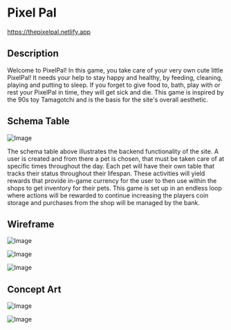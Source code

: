 # Pixel Pal

https://thepixelpal.netlify.app

## Description

Welcome to PixelPal! In this game, you take care of your very own cute little PixelPal! It needs your help to stay happy and healthy, by feeding, cleaning, playing and putting to sleep. If you forget to give food to, bath, play with or rest your PixelPal in time, they will get sick and die. This game is inspired by the 90s toy Tamagotchi and is the basis for the site's overall aesthetic.

## Schema Table

![Image](https://github.com/user-attachments/assets/201c439b-7b06-4324-a6dc-654eafd9005c)

The schema table above illustrates the backend functionality of the site. A user is created and from there a pet is chosen, that must be taken care of at specific times throughout the day. Each pet will have their own table that tracks their status throughout their lifespan. These activities will yield rewards that provide in-game currency for the user to then use within the shops to get inventory for their pets. This game is set up in an endless loop where actions will be rewarded to continue increasing the players coin storage and purchases from the shop will be managed by the bank.

## Wireframe

![Image](https://github.com/user-attachments/assets/74c503e5-71ed-4c67-8632-7e7c977f8d52)

![Image](https://github.com/user-attachments/assets/1d22a260-8bef-45cd-8bcf-d50d1c35abac)

![Image](https://github.com/user-attachments/assets/34d2adc5-e1a6-4819-8b45-e761dcda4a78)

## Concept Art

![Image](https://github.com/user-attachments/assets/8fd2e475-c4e4-4936-8cd8-623e52d4504e)

![Image](https://github.com/user-attachments/assets/522f05df-4145-44ef-aa10-1f1adee7f2bc)
